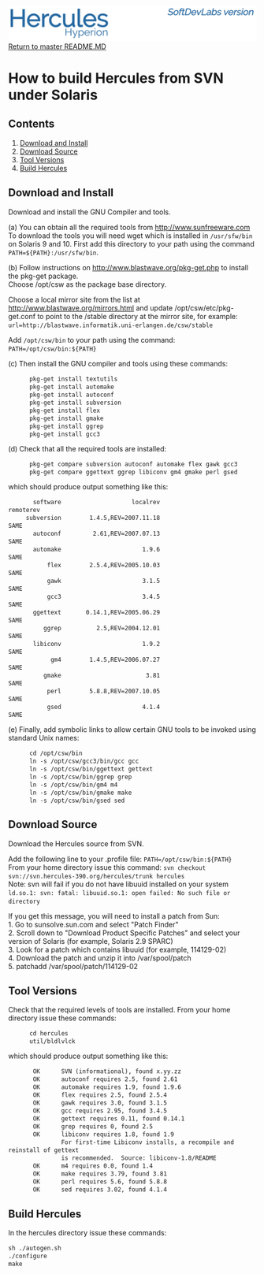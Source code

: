 ![test image](images/image_header_herculeshyperionSDL.png)
[Return to master README.MD](/README.md)

# How to build Hercules from SVN under Solaris
## Contents
1. [Download and Install](#Download-and-Install)
2. [Download Source](#Download-Source)
3. [Tool Versions](#Tool-Versions)
4. [Build Hercules](#Build-Hercules)

## Download and Install
Download and install the GNU Compiler and tools.

(a) You can obtain all the required tools from http://www.sunfreeware.com
To download the tools you will need wget which is installed in `/usr/sfw/bin` on Solaris 9 and 10.
First add this directory to your path using the command `PATH=${PATH}:/usr/sfw/bin`.

(b) Follow instructions on http://www.blastwave.org/pkg-get.php to install the pkg-get package.  
Choose /opt/csw as the package base directory.

Choose a local mirror site from the list at http://www.blastwave.org/mirrors.html and update /opt/csw/etc/pkg-get.conf to point to the /stable directory at the mirror site, for example:  
`url=http://blastwave.informatik.uni-erlangen.de/csw/stable`
  
Add `/opt/csw/bin` to your path using the command: `PATH=/opt/csw/bin:${PATH}`
  
(c) Then install the GNU compiler and tools using these commands:
```
      pkg-get install textutils
      pkg-get install automake
      pkg-get install autoconf
      pkg-get install subversion
      pkg-get install flex
      pkg-get install gmake
      pkg-get install ggrep
      pkg-get install gcc3
```

(d) Check that all the required tools are installed:
```
      pkg-get compare subversion autoconf automake flex gawk gcc3
      pkg-get compare ggettext ggrep libiconv gm4 gmake perl gsed
```
which should produce output something like this:

```
       software                    localrev                   remoterev
     subversion        1.4.5,REV=2007.11.18                        SAME
       autoconf         2.61,REV=2007.07.13                        SAME
       automake                       1.9.6                        SAME
           flex        2.5.4,REV=2005.10.03                        SAME
           gawk                       3.1.5                        SAME
           gcc3                       3.4.5                        SAME
       ggettext       0.14.1,REV=2005.06.29                        SAME
          ggrep          2.5,REV=2004.12.01                        SAME
       libiconv                       1.9.2                        SAME
            gm4        1.4.5,REV=2006.07.27                        SAME
          gmake                        3.81                        SAME
           perl        5.8.8,REV=2007.10.05                        SAME
           gsed                       4.1.4                        SAME
```

(e) Finally, add symbolic links to allow certain GNU tools to be invoked using standard Unix names:

```
      cd /opt/csw/bin
      ln -s /opt/csw/gcc3/bin/gcc gcc
      ln -s /opt/csw/bin/ggettext gettext
      ln -s /opt/csw/bin/ggrep grep
      ln -s /opt/csw/bin/gm4 m4
      ln -s /opt/csw/bin/gmake make
      ln -s /opt/csw/bin/gsed sed
```

## Download Source
Download the Hercules source from SVN.  

Add the following line to your .profile file: `PATH=/opt/csw/bin:${PATH}`  
From your home directory issue this command: `svn checkout svn://svn.hercules-390.org/hercules/trunk hercules`  
Note: svn will fail if you do not have libuuid installed on your system  
    `ld.so.1: svn: fatal: libuuid.so.1: open failed: No such file or directory`  

If you get this message, you will need to install a patch from Sun:  
      1. Go to sunsolve.sun.com and select "Patch Finder"  
      2. Scroll down to "Download Product Specific Patches" and select your version of Solaris (for example, Solaris 2.9 SPARC)  
      3. Look for a patch which contains libuuid (for example, 114129-02)  
      4. Download the patch and unzip it into /var/spool/patch  
      5. patchadd /var/spool/patch/114129-02  

## Tool Versions
Check that the required levels of tools are installed. From your home directory issue these commands:  
```
      cd hercules
      util/bldlvlck
```  
which should produce output something like this:
```
       OK      SVN (informational), found x.yy.zz
       OK      autoconf requires 2.5, found 2.61
       OK      automake requires 1.9, found 1.9.6
       OK      flex requires 2.5, found 2.5.4
       OK      gawk requires 3.0, found 3.1.5
       OK      gcc requires 2.95, found 3.4.5
       OK      gettext requires 0.11, found 0.14.1
       OK      grep requires 0, found 2.5
       OK      libiconv requires 1.8, found 1.9
               For first-time Libiconv installs, a recompile and reinstall of gettext
               is recommended.  Source: libiconv-1.8/README
       OK      m4 requires 0.0, found 1.4
       OK      make requires 3.79, found 3.81
       OK      perl requires 5.6, found 5.8.8
       OK      sed requires 3.02, found 4.1.4
```

## Build Hercules
In the hercules directory issue these commands:
```
sh ./autogen.sh
./configure
make
```
